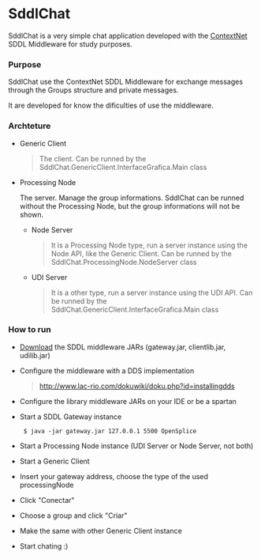 # SddlChat

SddlChat is a very simple chat application developed with the [ContextNet] SDDL Middleware for study purposes. 

### Purpose
SddlChat use the ContextNet SDDL Middleware for exchange messages through the Groups structure and private messages.

It are developed for know the dificulties of use the middleware.

### Archteture
* Generic Client
    > The client. Can be runned by the SddlChat.GenericClient.InterfaceGrafica.Main class
* Processing Node

     The server. Manage the group informations. SddlChat can be runned without the Processing Node, but the group informations will not be shown.
    * Node Server
        > It is a Processing Node type, run a server instance using the Node API, like the Generic Client. Can be runned by the SddlChat.ProcessingNode.NodeServer class

    * UDI Server
        > It is a other type, run a server instance using the UDI API. Can be runned by the SddlChat.GenericClient.InterfaceGrafica.Main class

### How to run
* [Download] the SDDL middleware JARs (gateway.jar, clientlib.jar, udilib.jar)
* Configure the middleware with a DDS implementation
    > http://www.lac-rio.com/dokuwiki/doku.php?id=installingdds
* Configure the library middleware JARs on your IDE or be a spartan
* Start a SDDL Gateway instance

     ``` $ java -jar gateway.jar 127.0.0.1 5500 OpenSplice```
     
* Start a Processing Node instance (UDI Server or Node Server, not both)
* Start a Generic Client 
* Insert your gateway address, choose the type of the used processingNode
* Click "Conectar"
* Choose a group and click "Criar"
* Make the same with other Generic Client instance
* Start chating :)

[ContextNet]: <http://www.lac-rio.com/dokuwiki>
[Download]: <http://www.lac-rio.com/dokuwiki/doku.php?id=download>
